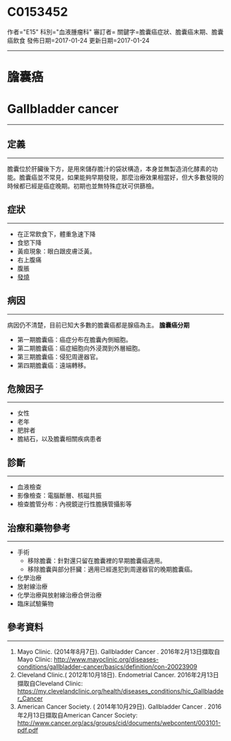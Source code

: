 # C0153452
作者="E15"
科別="血液腫瘤科"
審訂者=
關鍵字=膽囊癌症狀、膽囊癌末期、膽囊癌飲食
發佈日期=2017-01-24
更新日期=2017-01-24

----------
# 膽囊癌
# Gallbladder cancer
----------
## 定義
----------

膽囊位於肝臟後下方，是用來儲存膽汁的袋狀構造，本身並無製造消化酵素的功能。膽囊癌並不常見，如果能夠早期發現，那麼治療效果相當好，但大多數發現的時候都已經是癌症晚期。初期也並無特殊症狀可供篩檢。

## 症狀
----------
- 在正常飲食下，體重急速下降
- 食慾下降
- 黃疸現象：眼白跟皮膚泛黃。
- 右上腹痛
- 腹脹
- [發燒](C0015967)
## 病因
----------

病因仍不清楚，目前已知大多數的膽囊癌都是腺癌為主。
**膽囊癌分期**

- 第一期膽囊癌：癌症分布在膽囊內側細胞。
- 第二期膽囊癌：癌症細胞向外浸潤到外層細胞。
- 第三期膽囊癌：侵犯周邊器官。
- 第四期膽囊癌：遠端轉移。
## 危險因子
----------
- 女性
- 老年
- 肥胖者
- 膽結石，以及膽囊相關疾病患者
## 診斷
----------
- 血液檢查
- 影像檢查：電腦斷層、核磁共振
- 檢查膽管分布：內視鏡逆行性膽胰管攝影等
## 治療和藥物參考
----------
- 手術
  - 移除膽囊：針對還只留在膽囊裡的早期膽囊癌適用。
  - 移除膽囊與部分肝臟：適用已經進犯到周邊器官的晚期膽囊癌。
- 化學治療
- 放射線治療
- 化學治療與放射線治療合併治療
- 臨床試驗藥物 
## 參考資料
----------
1. Mayo Clinic. (2014年8月7日). Gallbladder Cancer . 2016年2月13日擷取自Mayo Clinic:
  http://www.mayoclinic.org/diseases-conditions/gallbladder-cancer/basics/definition/con-20023909
2. Cleveland Clinic.( 2012年10月18日). Endometrial Cancer. 2016年2月13日擷取自Cleveland Clinic:
  https://my.clevelandclinic.org/health/diseases_conditions/hic_Gallbladder_Cancer
3. American Cancer Society. ( 2014年10月29日). Gallbladder Cancer . 2016年2月13日擷取自American Cancer Society:
  http://www.cancer.org/acs/groups/cid/documents/webcontent/003101-pdf.pdf

